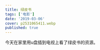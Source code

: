 ```yaml
---
title: 绿皮书
tags: ['电影']
date: '2019-03-06'
cover: p2531065411.webp
published: true
---
```


今天在家里用u盘插到电视上看了绿皮书的资源。